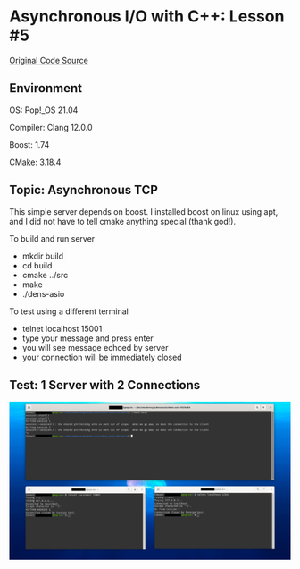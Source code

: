 # Asynchronous I/O with C++: Lesson #5

[Original Code Source ](https://dens.website/tutorials/cpp-asio/async-tcp-server)

## Environment

OS: Pop!_OS 21.04

Compiler: Clang 12.0.0

Boost: 1.74

CMake: 3.18.4

## Topic: Asynchronous TCP

This simple server depends on boost.  I installed boost on linux using apt, and I did not have to tell cmake anything special (thank god!).

To build and run server
* mkdir build
* cd build
* cmake ../src
* make
* ./dens-asio

To test using a different terminal
* telnet localhost 15001
* type your message and press enter
* you will see message echoed by server
* your connection will be immediately closed

## Test: 1 Server with 2 Connections

![1 Server with 2 Connections](output/dens-asio_01.png)
